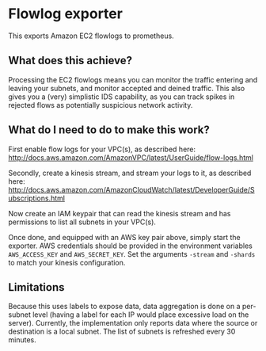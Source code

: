 # Flowlog exporter

This exports Amazon EC2 flowlogs to prometheus.

## What does this achieve?

Processing the EC2 flowlogs means you can monitor the traffic entering and leaving your subnets, and monitor accepted and deined traffic.
This also gives you a (very) simplistic IDS capability, as you can track spikes in rejected flows as potentially suspicious network activity.

## What do I need to do to make this work?

First enable flow logs for your VPC(s), as described here:
http://docs.aws.amazon.com/AmazonVPC/latest/UserGuide/flow-logs.html

Secondly, create a kinesis stream, and stream your logs to it, as described here:
http://docs.aws.amazon.com/AmazonCloudWatch/latest/DeveloperGuide/Subscriptions.html

Now create an IAM keypair that can read the kinesis stream and has permissions to list all subnets in your VPC(s).

Once done, and equipped with an AWS key pair above, simply start the exporter.
AWS credentials should be provided in the environment variables ```AWS_ACCESS_KEY``` and ```AWS_SECRET_KEY```.
Set the arguments ```-stream``` and ```-shards``` to match your kinesis configuration.

## Limitations

Because this uses labels to expose data, data aggregation is done on a per-subnet level (having a label for each IP would place excessive load on the server).
Currently, the implementation only reports data where the source or destination is a local subnet.  The list of subnets is refreshed every 30 minutes.